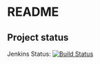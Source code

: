# README
## Project status
Jenkins Status: [![Build Status](https://ci.varietas.io/job/instrumentum-simul/badge/icon)](https://ci.varietas.io/job/instrumentum-simul)
